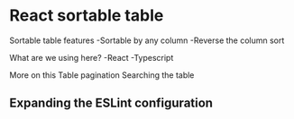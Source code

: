 # React sortable table
Sortable table features
-Sortable by any column
-Reverse the column sort

What are we using here?
-React
-Typescript

More on this
Table pagination
Searching the table


## Expanding the ESLint configuration

